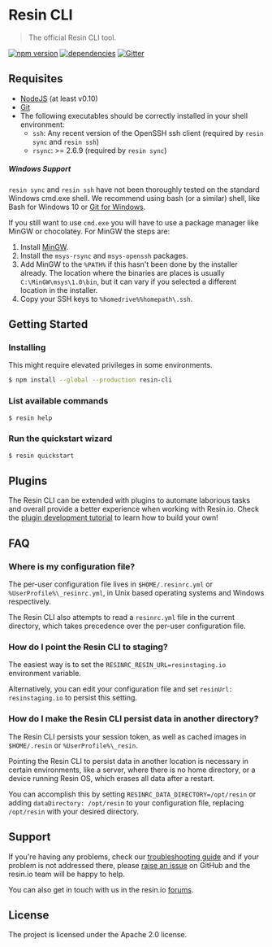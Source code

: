 Resin CLI
=========

> The official Resin CLI tool.

[![npm version](https://badge.fury.io/js/resin-cli.svg)](http://badge.fury.io/js/resin-cli)
[![dependencies](https://david-dm.org/resin-io/resin-cli.svg)](https://david-dm.org/resin-io/resin-cli)
[![Gitter](https://badges.gitter.im/Join%20Chat.svg)](https://gitter.im/resin-io/chat)

Requisites
----------

- [NodeJS](https://nodejs.org) (at least v0.10)
- [Git](https://git-scm.com)
- The following executables should be correctly installed in your shell environment:
  - `ssh`: Any recent version of the OpenSSH ssh client (required by `resin sync` and `resin ssh`)
  - `rsync`: >= 2.6.9 (required by `resin sync`)

##### Windows Support

`resin sync` and `resin ssh` have not been thoroughly tested on the standard Windows cmd.exe shell. We recommend using bash (or a similar) shell, like Bash for Windows 10 or [Git for Windows](https://git-for-windows.github.io/).

If you still want to use `cmd.exe` you will have to use a package manager like MinGW or chocolatey. For MinGW the steps are:

1. Install [MinGW](http://www.mingw.org).
2. Install the `msys-rsync` and `msys-openssh` packages.
3. Add MinGW to the `%PATH%` if this hasn't been done by the installer already. The location where the binaries are places is usually `C:\MinGW\msys\1.0\bin`, but it can vary if you selected a different location in the installer.
4. Copy your SSH keys to `%homedrive%%homepath\.ssh`.

Getting Started
---------------

### Installing

This might require elevated privileges in some environments.

```sh
$ npm install --global --production resin-cli
```

### List available commands

```sh
$ resin help
```

### Run the quickstart wizard

```sh
$ resin quickstart
```

Plugins
-------

The Resin CLI can be extended with plugins to automate laborious tasks and overall provide a better experience when working with Resin.io. Check the [plugin development tutorial](https://github.com/resin-io/resin-plugin-hello) to learn how to build your own!

FAQ
---

### Where is my configuration file?

The per-user configuration file lives in `$HOME/.resinrc.yml` or `%UserProfile%\_resinrc.yml`, in Unix based operating systems and Windows respectively.

The Resin CLI also attempts to read a `resinrc.yml` file in the current directory, which takes precedence over the per-user configuration file.

### How do I point the Resin CLI to staging?

The easiest way is to set the `RESINRC_RESIN_URL=resinstaging.io` environment variable.

Alternatively, you can edit your configuration file and set `resinUrl: resinstaging.io` to persist this setting.

### How do I make the Resin CLI persist data in another directory?

The Resin CLI persists your session token, as well as cached images in `$HOME/.resin` or `%UserProfile%\_resin`.

Pointing the Resin CLI to persist data in another location is necessary in certain environments, like a server, where there is no home directory, or a device running Resin OS, which erases all data after a restart.

You can accomplish this by setting `RESINRC_DATA_DIRECTORY=/opt/resin` or adding `dataDirectory: /opt/resin` to your configuration file, replacing `/opt/resin` with your desired directory.

Support
-------

If you're having any problems, check our [troubleshooting guide](https://github.com/resin-io/resin-cli/blob/master/TROUBLESHOOTING.md) and if your problem is not addressed there, please [raise an issue](https://github.com/resin-io/resin-cli/issues/new) on GitHub and the resin.io team will be happy to help.

You can also get in touch with us in the resin.io [forums](https://forums.resin.io/).

License
-------

The project is licensed under the Apache 2.0 license.
